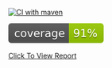[![CI with maven](https://github.com/thisisDharam/jacoco-multi-module-sample/actions/workflows/main.yml/badge.svg)](https://github.com/thisisDharam/jacoco-multi-module-sample/actions/workflows/main.yml)

![Coverage](.github/badges/jacoco.svg)
  

[Click To View Report](https://htmlpreview.github.io/?https://github.com/thisisDharam/jacoco-multi-module-sample/blob/master/Build-Artifacts/index.html)
